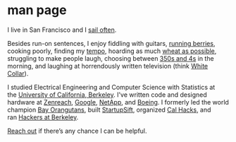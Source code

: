 # man page

I live in San Francisco and I [sail often](http://sailoften.com).

Besides run-on sentences, I enjoy fiddling with guitars, [running berries](https://killerqueenarcade.com/), cooking poorly, finding my [tempo](http://tempo.fit), hoarding as much [wheat as possible](http://homepages.inf.ed.ac.uk/alex/papers/cig2014_gs.pdf), struggling to make people laugh, choosing between [350s and 4s](omnibus%20d23dd80eab1c457c9e84a1495ecc83e1/Untitled%20Database%2051e7daba360e4051921ca0f93695cad1.csv) in the morning, and laughing at horrendously written television (think [White Collar](http://www.imdb.com/title/tt1358522/)).

I studied Electrical Engineering and Computer Science with Statistics at the [University of California, Berkeley](http://berkeley.edu/). I've written code and designed hardware at [Zenreach](http://zenreach.com/), [Google](http://google.com/), [NetApp](http://netapp.com/), and [Boeing](http://boeing.com/). I formerly led the world champion [Bay Orangutans](https://www.thebluealliance.com/team/5499/history), built [StartupSift](https://www.producthunt.com/posts/startupsift), organized [Cal Hacks](http://calhacks.io/), and ran [Hackers at Berkeley](https://hackersatberkeley.com/). 

[Reach out](https://t.me/aranibatta) if there’s any chance I can be helpful.